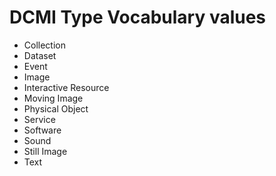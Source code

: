 DCMI Type Vocabulary values
===========================

- Collection
- Dataset
- Event
- Image
- Interactive Resource
- Moving Image
- Physical Object
- Service
- Software
- Sound
- Still Image
- Text
